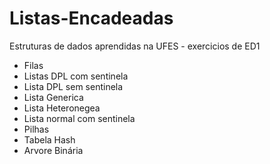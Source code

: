 # Listas-Encadeadas

Estruturas de dados aprendidas na UFES - exercicios de ED1

* Filas
* Listas DPL com sentinela
* Lista DPL sem sentinela
* Lista Generica
* Lista Heteronegea
* Lista normal com sentinela
* Pilhas
* Tabela Hash
* Arvore Binária